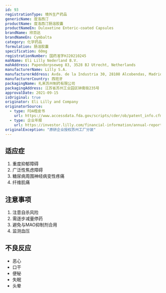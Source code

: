 ```yaml
---
id: 93
registrationType: 境外生产药品
genericName: 度洛西汀
productName: 度洛西汀肠溶胶囊
productNameEn: Duloxetine Enteric-coated Capsules
brandName: 欣百达
brandNameEn: Cymbalta
category: 化学药品
formulation: 肠溶胶囊
specification: 60mg
registrationNumber: 国药准字HJ20210245
mahName: Eli Lilly Nederland B.V.
mahAddress: Papendorpseweg 83, 3528 BJ Utrecht, Netherlands
manufacturerName: Lilly S.A.
manufacturerAddress: Avda. de la Industria 30, 28108 Alcobendas, Madrid, Spain
manufacturerCountry: 西班牙
packagingName: 礼来苏州制药有限公司
packagingAddress: 江苏省苏州工业园区钟南街235号
approvalDate: 2021-09-15
isOriginal: true
originator: Eli Lilly and Company
originatorSource:
  - type: FDA橙皮书
    url: https://www.accessdata.fda.gov/scripts/cder/ob/patent_info.cfm?Product_No=001&Appl_No=021427
  - type: 企业年报
    url: https://investor.lilly.com/financial-information/annual-reports
originalException: "原研企业授权苏州工厂分装"
---
```


## 适应症

1. 重度抑郁障碍
2. 广泛性焦虑障碍
3. 糖尿病周围神经病变性疼痛
4. 纤维肌痛

## 注意事项

1. 注意自杀风险
2. 需逐步减量停药
3. 避免与MAO抑制剂合用
4. 监测血压

## 不良反应

- 恶心
- 口干
- 便秘
- 失眠
- 头晕 